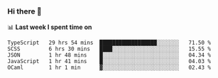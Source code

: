 ### Hi there 👋

<!--
**DBvc/DBvc** is a ✨ _special_ ✨ repository because its `README.md` (this file) appears on your GitHub profile.

Here are some ideas to get you started:

- 🔭 I’m currently working on ...
- 🌱 I’m currently learning ...
- 👯 I’m looking to collaborate on ...
- 🤔 I’m looking for help with ...
- 💬 Ask me about ...
- 📫 How to reach me: ...
- 😄 Pronouns: ...
- ⚡ Fun fact: ...
-->

📊 **Last week I spent time on**
<!--START_SECTION:waka-->
```text
TypeScript   29 hrs 54 mins  ██████████████████░░░░░░░   71.50 % 
SCSS         6 hrs 30 mins   ████░░░░░░░░░░░░░░░░░░░░░   15.55 % 
JSON         1 hr 48 mins    █░░░░░░░░░░░░░░░░░░░░░░░░   04.34 % 
JavaScript   1 hr 41 mins    █░░░░░░░░░░░░░░░░░░░░░░░░   04.03 % 
OCaml        1 hr 1 min      ▓░░░░░░░░░░░░░░░░░░░░░░░░   02.43 % 
```
<!--END_SECTION:waka-->
